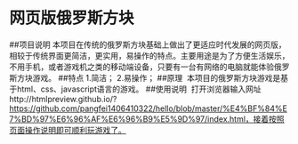 # 网页版俄罗斯方块
##项目说明
  本项目在传统的俄罗斯方块基础上做出了更适应时代发展的网页版，相较于传统界面更简洁，更实用，易操作的特点。主要用途是为了方便生活娱乐，不用手机，或者游戏机之类的移动端设备，只要有一台有网络的电脑就能体验俄罗斯方块游戏。
##特点
  1.简洁；
  2.易操作；
##原理
  本项目的俄罗斯方块游戏是基于html、css、javascript语言的游戏。
##使用说明
  打开浏览器输入网址http://htmlpreview.github.io/?https://github.com/pangfei1406410322/hello/blob/master/%E4%BF%84%E7%BD%97%E6%96%AF%E6%96%B9%E5%9D%97/index.html，接着按照页面操作说明即可顺利玩游戏了。
